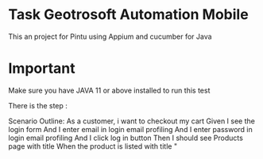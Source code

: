 # Task Geotrosoft Automation Mobile
This an project for Pintu using Appium and cucumber for Java

# Important
Make sure you have JAVA 11 or above installed to run this test

There is the step : 

Scenario Outline: As a customer, i want to checkout my cart
    Given I see the login form
    And I enter email in login email profiling
    And I enter password in login email profiling
    And I click log in button
    Then I should see Products page with title
    When the product is listed with title "<title>" and price "<price>"
    And I click add to cart button
    And I click cart button
    Then I should see product list
    And I click Checkout Button
    Then I should see Checkout page with title
    And I enter first name
    And I enter last name
    And I enter zip code
    And I click continue button
    And I click finish button
    Then I should see Checkout Complete

    Examples:
      | title               | price  |
      | Sauce Labs Backpack | $29.99 |

and to update udid or profile User you can update in config.properties

to run this project you can run task.feature
![image](https://github.com/istiwiska/TaskGeotrosoft/assets/22950110/df3c1474-b5cd-4d8b-80d5-ba106661fb71)


below i attached the video recording
https://github.com/istiwiska/TaskGeotrosoft/assets/22950110/8c57c6e5-6aa5-4273-8e01-27deb86def8a

![image](https://github.com/istiwiska/TaskGeotrosoft/assets/22950110/1b073456-c4d4-4bee-9056-a56bf33d7a1a)
